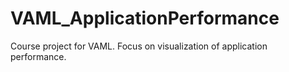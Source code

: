 # VAML_ApplicationPerformance
Course project for VAML. Focus on visualization of application performance.
